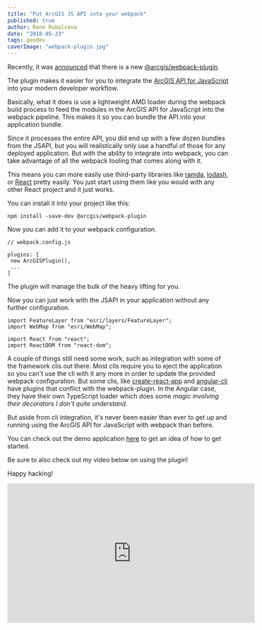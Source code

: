 ```yaml
---
title: "Put ArcGIS JS API into your webpack"
published: true
author: Rene Rubalcava
date: "2018-05-23"
tags: geodev
coverImage: "webpack-plugin.jpg"
---
```


Recently, it was [announced](https://www.esri.com/arcgis-blog/products/js-api-arcgis/mapping/using-the-new-webpack-plugin-for-the-arcgis-api-for-javascript/) that there is a new [@arcgis/webpack-plugin](https://github.com/esri/arcgis-webpack-plugin).

The plugin makes it easier for you to integrate the [ArcGIS API for JavaScript](https://developers.arcgis.com/javascript/latest/guide/index.html) into your modern developer workflow.

Basically, what it does is use a lightweight AMD loader during the webpack build process to feed the modules in the ArcGIS API for JavaScript into the webpack pipeline. This makes it so you can bundle the API into your application bundle.

Since it processes the entire API, you did end up with a few dozen bundles from the JSAPI, but you will realistically only use a handful of those for any deployed application. But with the ability to integrate into webpack, you can take advantage of all the webpack tooling that comes along with it.

This means you can more easily use third-party libraries like [ramda](https://ramdajs.com/), [lodash](https://lodash.com/), or [React](https://reactjs.org/) pretty easily. You just start using them like you would with any other React project and it just works.

You can install it into your project like this:

```
npm install -save-dev @arcgis/webpack-plugin
```

Now you can add it to your webpack configuration.

```
// webpack.config.js

plugins: [
 new ArcGISPlugin(),
 ...
]
```

The plugin will manage the bulk of the heavy lifting for you.

Now you can just work with the JSAPI in your application without any further configuration.

```
import FeatureLayer from "esri/layers/FeatureLayer";
import WebMap from "esri/WebMap";

import React from "react";
import ReactDOM from "react-dom";
```

A couple of things still need some work, such as integration with some of the framework clis out there. Most clis require you to eject the application so you can't use the cli with it any more in order to update the provided webpack configuration. But some clis, like [create-react-app](https://github.com/facebook/create-react-app) and [angular-cli](https://cli.angular.io/) have plugins that conflict with the webpack-plugin. In the Angular case, they have their own TypeScript loader which does some _magic involving their decorators I don't quite understand_.

But aside from cli integration, it's never been easier than ever to get up and running using the ArcGIS API for JavaScript with webpack than before.

You can check out the demo application [here](https://github.com/Esri/jsapi-resources/tree/master/4.x/webpack/demo) to get an idea of how to get started.

Be sure to also check out my video below on using the plugin!

Happy hacking!

<iframe width="560" height="315" src="https://www.youtube.com/embed/gTFZgLYegDY" frameborder="0" allow="autoplay; encrypted-media" allowfullscreen></iframe>
